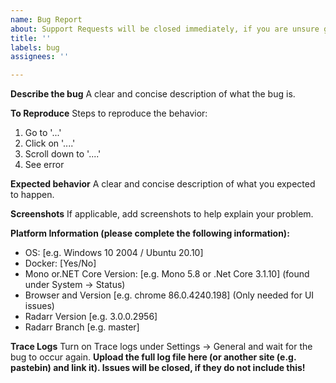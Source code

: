 ```yaml
---
name: Bug Report
about: Support Requests will be closed immediately, if you are unsure go to our Reddit or Discord first. Exceptions do not mean you found a bug!
title: ''
labels: bug
assignees: ''

---
```


**Describe the bug**
A clear and concise description of what the bug is.

**To Reproduce**
Steps to reproduce the behavior:
1. Go to '...'
2. Click on '....'
3. Scroll down to '....'
4. See error

**Expected behavior**
A clear and concise description of what you expected to happen.

**Screenshots**
If applicable, add screenshots to help explain your problem.

**Platform Information (please complete the following information):**
 - OS: [e.g. Windows 10 2004 / Ubuntu 20.10]
 - Docker: [Yes/No]
 - Mono or.NET Core Version: [e.g. Mono 5.8 or .Net Core 3.1.10] (found under System -> Status)
 - Browser and Version [e.g. chrome 86.0.4240.198] (Only needed for UI issues)
 - Radarr Version [e.g. 3.0.0.2956]
 - Radarr Branch [e.g. master]

**Trace Logs**
Turn on Trace logs under Settings -> General and wait for the bug to occur again. **Upload the full log file here (or another site (e.g. pastebin) and link it). Issues will be closed, if they do not include this!**
